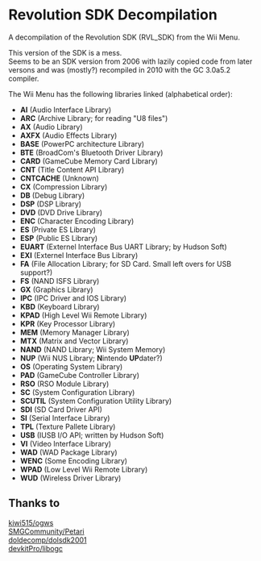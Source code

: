 Revolution SDK Decompilation
============================
A decompilation of the Revolution SDK (RVL_SDK) from the Wii Menu.  

This version of the SDK is a mess.  
Seems to be an SDK version from 2006 with lazily copied code from later versons and was (mostly?) recompiled in 2010 with the GC 3.0a5.2 compiler.

The Wii Menu has the following libraries linked (alphabetical order):
* **AI** (Audio Interface Library)
* **ARC** (Archive Library; for reading "U8 files")
* **AX** (Audio Library)
* **AXFX** (Audio Effects Library)
* **BASE** (PowerPC architecture Library)
* **BTE** (BroadCom's Bluetooth Driver Library)
* **CARD** (GameCube Memory Card Library)
* **CNT** (Title Content API Library)
* **CNTCACHE** (Unknown)
* **CX** (Compression Library)
* **DB** (Debug Library)
* **DSP** (DSP Library)
* **DVD** (DVD Drive Library)
* **ENC** (Character Encoding Library)
* **ES** (Private ES Library)
* **ESP** (Public ES Library)
* **EUART** (Externel Interface Bus UART Library; by Hudson Soft)
* **EXI** (Externel Interface Bus Library)
* **FA** (File Allocation Library; for SD Card. Small left overs for USB support?)
* **FS** (NAND ISFS Library)
* **GX** (Graphics Library)
* **IPC** (IPC Driver and IOS Library)
* **KBD** (Keyboard Library)
* **KPAD** (High Level Wii Remote Library)
* **KPR** (Key Processor Library)
* **MEM** (Memory Manager Library)
* **MTX** (Matrix and Vector Library)
* **NAND** (NAND Library; Wii System Memory)
* **NUP** (Wii NUS Library; **N**intendo **UP**dater?)
* **OS** (Operating System Library)
* **PAD** (GameCube Controller Library)
* **RSO** (RSO Module Library)
* **SC** (System Configuration Library)
* **SCUTIL** (System Configuration Utility Library)
* **SDI** (SD Card Driver API)
* **SI** (Serial Interface Library)
* **TPL** (Texture Pallete Library)
* **USB** (IUSB I/O API; written by Hudson Soft)
* **VI** (Video Interface Library)
* **WAD** (WAD Package Library)
* **WENC** (Some Encoding Library)
* **WPAD** (Low Level Wii Remote Library)
* **WUD** (Wireless Driver Library)

Thanks to
---------
[kiwi515/ogws](https://github.com/kiwi515/ogws)  
[SMGCommunity/Petari](https://github.com/SMGCommunity/Petari)  
[doldecomp/dolsdk2001](https://github.com/doldecomp/dolsdk2001)  
[devkitPro/libogc](https://github.com/devkitPro/libogc)  


